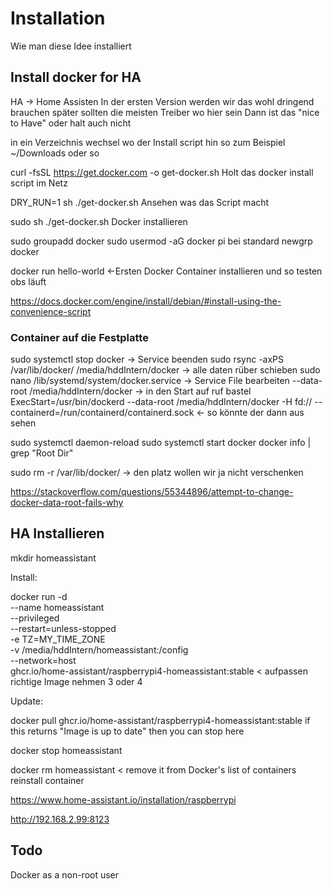 # Installation

Wie man diese Idee installiert

## Install docker for HA

HA -> Home Assisten
In der ersten Version werden wir das wohl dringend brauchen später sollten die meisten Treiber wo hier sein
Dann ist das "nice to Have" oder halt auch nicht

in ein Verzeichnis wechsel wo der Install script hin so zum Beispiel ~/Downloads oder so

curl -fsSL https://get.docker.com -o get-docker.sh
Holt das docker install script im Netz

DRY_RUN=1 sh ./get-docker.sh
Ansehen was das Script macht

sudo sh ./get-docker.sh
Docker installieren

sudo groupadd docker
sudo usermod -aG docker <benutzer name> pi bei standard
newgrp docker

docker run hello-world <-Ersten Docker Container installieren und so testen obs läuft

https://docs.docker.com/engine/install/debian/#install-using-the-convenience-script

### Container auf die Festplatte

sudo systemctl stop docker -> Service beenden
sudo rsync -axPS /var/lib/docker/ /media/hddIntern/docker -> alle daten rüber schieben
sudo nano /lib/systemd/system/docker.service -> Service File bearbeiten
--data-root /media/hddIntern/docker -> in den Start auf ruf bastel
ExecStart=/usr/bin/dockerd --data-root /media/hddIntern/docker -H fd:// --containerd=/run/containerd/containerd.sock <- so könnte der dann aus sehen

sudo systemctl daemon-reload
sudo systemctl start docker
docker info | grep "Root Dir"

sudo rm -r /var/lib/docker/ -> den platz wollen wir ja nicht verschenken

https://stackoverflow.com/questions/55344896/attempt-to-change-docker-data-root-fails-why

## HA Installieren

mkdir homeassistant

Install:

docker run -d \
  --name homeassistant \
  --privileged \
  --restart=unless-stopped \
  -e TZ=MY_TIME_ZONE \
  -v /media/hddIntern/homeassistant:/config \
  --network=host \
  ghcr.io/home-assistant/raspberrypi4-homeassistant:stable  < aufpassen richtige Image nehmen 3 oder 4

Update:

docker pull ghcr.io/home-assistant/raspberrypi4-homeassistant:stable
if this returns "Image is up to date" then you can stop here

docker stop homeassistant

docker rm homeassistant < remove it from Docker's list of containers
reinstall container

https://www.home-assistant.io/installation/raspberrypi

http://192.168.2.99:8123

## Todo

Docker as a non-root user
